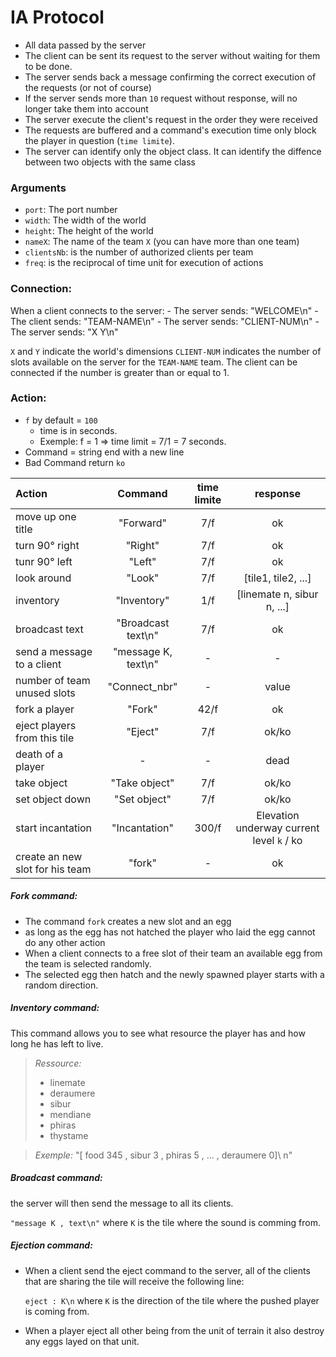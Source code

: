 # IA Protocol

- All data passed by the server
- The client can be sent its request to the server without waiting for them to be done.
- The server sends back a message confirming the correct execution of the requests (or not of course)
- If the server sends more than `10` request without response, will no longer take them into account
- The server execute the client's request in the order they were received
- The requests are buffered and a command's execution time only block the player in question (`time limite`).
- The server can identify only the object class. It can identify the diffence between two objects with the same class

### Arguments

- `port`: The port number
- `width`: The width of the world
- `height`: The height of the world
- `nameX`: The name of the team `X` (you can have more than one team)
- `clientsNb`: is the number of authorized clients per team
- `freq`: is the reciprocal of time unit for execution of actions

### Connection:

When a client connects to the server:
    - The server sends: "WELCOME\n"
    - The client sends: "TEAM-NAME\n"
    - The server sends: "CLIENT-NUM\n"
    - The server sends: "X Y\n"

`X` and `Y` indicate the world's dimensions
`CLIENT-NUM` indicates the number of slots available on the server for the `TEAM-NAME` team. The client can be connected if the number is greater than or equal to 1.

### Action:

- `f` by default = `100`
    - time is in seconds.
    - Exemple: f = 1 => time limit = 7/1 = 7 seconds.
- Command = string end with a new line
- Bad Command return `ko`

| Action  | Command    | time limite | response  |
| :------ |:----------:|:-----------:| :-------: |
|move up one title | "Forward" | 7/f | ok |
| turn 90° right | "Right" | 7/f | ok |
| tunr 90° left | "Left" | 7/f | ok |
| look around | "Look" | 7/f | [tile1, tile2, ...] |
| inventory | "Inventory" | 1/f | [linemate n, sibur n, ...] |
| broadcast text | "Broadcast text\n" | 7/f | ok |
| send a message to a client | "message K, text\n" | - | - |
| number of team unused slots | "Connect_nbr" | - | value |
| fork a player | "Fork" | 42/f | ok |
| eject players from this tile | "Eject" | 7/f | ok/ko |
| death of a player | - | - | dead |
| take object | "Take object" | 7/f | ok/ko |
| set object down | "Set object" | 7/f | ok/ko |
| start incantation | "Incantation" | 300/f | Elevation underway current level `k` / ko |
| create an new slot for his team | "fork" | - | ok |

##### Fork command:

- The command `fork` creates a new slot and an egg
- as long as the egg has not hatched the player who laid the egg cannot do any other action
- When a client connects to a free slot of their team an available egg from the team is selected randomly.
- The selected egg then hatch and the newly spawned player starts with a random direction.

##### Inventory command:

This command allows you to see what resource the player has and how long he has left to live.

>*Ressource:*
>    - linemate
>    - deraumere
>    - sibur
>    - mendiane
>    - phiras
>    - thystame

>*Exemple:*
>"[ food 345 , sibur 3 , phiras 5 , ... , deraumere 0]\ n"

##### Broadcast command:

the server will then send the message to all its clients.

`"message K , text\n"` where `K` is the tile where the sound is comming from.

##### Ejection command:

- When a client send the eject command to the server, all of the clients that are sharing the tile will receive the following line:

    `eject : K\n` where `K` is the direction of the tile where the pushed player is coming from.

- When a player eject all other being from the unit of terrain it also destroy any eggs layed on that unit.